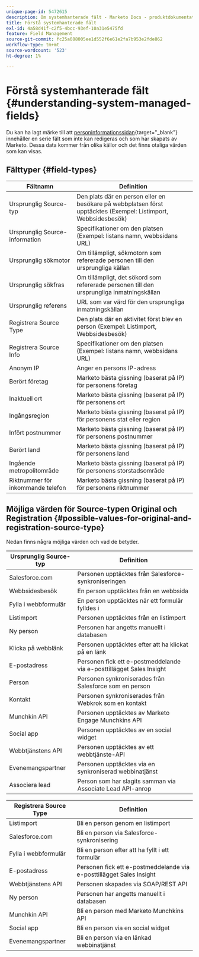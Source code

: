 ```yaml
---
unique-page-id: 5472615
description: Om systemhanterade fält - Marketo Docs - produktdokumentation
title: Förstå systemhanterade fält
exl-id: 4a58d41f-c2f5-4bcc-93ef-10a31e5475fd
feature: Field Management
source-git-commit: fc25a088005ee1d552f6e61e2fa7b953e2fde862
workflow-type: tm+mt
source-wordcount: '523'
ht-degree: 1%

---
```


# Förstå systemhanterade fält {#understanding-system-managed-fields}

Du kan ha lagt märke till att [personinformationssidan](/help/marketo/product-docs/core-marketo-concepts/smart-lists-and-static-lists/managing-people-in-smart-lists/using-the-person-detail-page.md){target="_blank"} innehåller en serie fält som inte kan redigeras och som har skapats av Marketo. Dessa data kommer från olika källor och det finns otaliga värden som kan visas.

## Fälttyper {#field-types}

<table><thead>
  <tr>
    <th>Fältnamn</th>
    <th>Definition</th>
  </tr></thead>
<tbody>
  <tr>
    <td>Ursprunglig Source-typ</td>
    <td>Den plats där en person eller en besökare på webbplatsen först upptäcktes (Exempel: Listimport, Webbsidesbesök)</td>
  </tr>
  <tr>
    <td>Ursprunglig Source-information</td>
    <td>Specifikationer om den platsen (Exempel: listans namn, webbsidans URL)</td>
  </tr>
  <tr>
    <td>Ursprunglig sökmotor</td>
    <td>Om tillämpligt, sökmotorn som refererade personen till den ursprungliga källan</td>
  </tr>
  <tr>
    <td>Ursprunglig sökfras</td>
    <td>Om tillämpligt, det sökord som refererade personen till den ursprungliga inmatningskällan</td>
  </tr>
  <tr>
    <td>Ursprunglig referens</td>
    <td>URL som var värd för den ursprungliga inmatningskällan</td>
  </tr>
  <tr>
    <td>Registrera Source Type</td>
    <td>Den plats där en aktivitet först blev en person (Exempel: Listimport, Webbsidesbesök)</td>
  </tr>
  <tr>
    <td>Registrera Source Info</td>
    <td>Specifikationer om den platsen (Exempel: listans namn, webbsidans URL)</td>
  </tr>
  <tr>
    <td>Anonym IP</td>
    <td>Anger en persons IP-adress</td>
  </tr>
  <tr>
    <td>Berört företag</td>
    <td>Marketo bästa gissning (baserat på IP) för personens företag</td>
  </tr>
  <tr>
    <td>Inaktuell ort</td>
    <td>Marketo bästa gissning (baserat på IP) för personens ort</td>
  </tr>
  <tr>
    <td>Ingångsregion</td>
    <td>Marketo bästa gissning (baserat på IP) för personens stat eller region</td>
  </tr>
  <tr>
    <td>Infört postnummer</td>
    <td>Marketo bästa gissning (baserat på IP) för personens postnummer</td>
  </tr>
  <tr>
    <td>Berört land</td>
    <td>Marketo bästa gissning (baserat på IP) för personens land</td>
  </tr>
  <tr>
    <td>Ingående metropolitområde</td>
    <td>Marketo bästa gissning (baserat på IP) för personens storstadsområde</td>
  </tr>
  <tr>
    <td>Riktnummer för inkommande telefon</td>
    <td>Marketo bästa gissning (baserat på IP) för personens riktnummer</td>
  </tr>
</tbody></table>

## Möjliga värden för Source-typen Original och Registration {#possible-values-for-original-and-registration-source-type}

Nedan finns några möjliga värden och vad de betyder.

<table><thead>
  <tr>
    <th>Ursprunglig Source-typ</th>
    <th>Definition</th>
  </tr></thead>
<tbody>
  <tr>
    <td>Salesforce.com</td>
    <td>Personen upptäcktes från Salesforce-synkroniseringen</td>
  </tr>
  <tr>
    <td>Webbsidesbesök</td>
    <td>En person upptäcktes från en webbsida</td>
  </tr>
  <tr>
    <td>Fylla i webbformulär</td>
    <td>En person upptäcktes när ett formulär fylldes i</td>
  </tr>
  <tr>
    <td>Listimport</td>
    <td>Personen upptäcktes från en listimport</td>
  </tr>
  <tr>
    <td>Ny person</td>
    <td>Personen har angetts manuellt i databasen</td>
  </tr>
  <tr>
    <td>Klicka på webblänk</td>
    <td>Personen upptäcktes efter att ha klickat på en länk</td>
  </tr>
  <tr>
    <td>E-postadress</td>
    <td>Personen fick ett e-postmeddelande via e-posttillägget Sales Insight</td>
  </tr>
  <tr>
    <td>Person</td>
    <td>Personen synkroniserades från Salesforce som en person</td>
  </tr>
  <tr>
    <td>Kontakt</td>
    <td>Personen synkroniserades från Webkrok som en kontakt</td>
  </tr>
  <tr>
    <td>Munchkin API</td>
    <td>Personen upptäcktes av Marketo Engage Munchkins API</td>
  </tr>
  <tr>
    <td>Social app</td>
    <td>Personen upptäcktes av en social widget</td>
  </tr>
  <tr>
    <td>Webbtjänstens API</td>
    <td>Personen upptäcktes av ett webbtjänste-API</td>
  </tr>
  <tr>
    <td>Evenemangspartner</td>
    <td>Personen upptäcktes via en synkroniserad webbinatjänst</td>
  </tr>
  <tr>
    <td>Associera lead</td>
    <td>Person som har slagits samman via Associate Lead API-anrop</td>
  </tr>
</tbody></table>

<table><thead>
  <tr>
    <th>Registrera Source Type</th>
    <th>Definition</th>
  </tr></thead>
<tbody>
  <tr>
    <td>Listimport</td>
    <td>Bli en person genom en listimport</td>
  </tr>
  <tr>
    <td>Salesforce.com</td>
    <td>Bli en person via Salesforce-synkronisering</td>
  </tr>
  <tr>
    <td>Fylla i webbformulär</td>
    <td>Bli en person efter att ha fyllt i ett formulär</td>
  </tr>
  <tr>
    <td>E-postadress</td>
    <td>Personen fick ett e-postmeddelande via e-posttillägget Sales Insight</td>
  </tr>
  <tr>
    <td>Webbtjänstens API</td>
    <td>Personen skapades via SOAP/REST API</td>
  </tr>
  <tr>
    <td>Ny person</td>
    <td>Personen har angetts manuellt i databasen</td>
  </tr>
  <tr>
    <td>Munchkin API</td>
    <td>Bli en person med Marketo Munchkins API</td>
  </tr>
  <tr>
    <td>Social app</td>
    <td>Bli en person via en social widget</td>
  </tr>
  <tr>
    <td>Evenemangspartner</td>
    <td>Bli en person via en länkad webbinatjänst</td>
  </tr>
</tbody>
</table>
